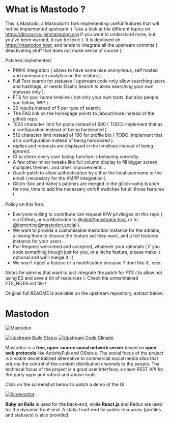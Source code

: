 What is Mastodo ?
===================================

This is Mastodo, a Mastodon's fork implementing useful features that will not be implemented upstream. ( Take a look at the different topics on https://discourse.joinmastodon.org if you want to
understand more, but you've been warned, it can be toxic ).
It is deployed on https://mastodon.host, and tends to integrate all the upstream commits ( deactivating stuff that does not make sense of course ).

Patches implemented:
- PIWIK integration ( allows to have some nice anonymous, self hosted and opensource analytics on the visitors ).
- Full Text search for statuses ( upstream code only allow searching users and hashtags, or needs Elastic Search to allow searching your own statuses only ).
- FTS for your home timeline ( not only your own toots, but also people you follow, WIP ).
- 20 results instead of 5 per type of search.
- The FAQ link on the homepage points to /about/more instead of the github repo.
- 1024 character limit for posts instead of 500 ( TODO: implement that as a configuration instead of being hardcoded ).
- 512 character limit instead of 160 for profile bio ( TODO: implement that as a configuration instead of being hardcoded ).
- replies and reboosts are displayed in the timelines instead of being ignored.
- CI to check every user facing function is behaving correctly.
- A few other minor tweaks like full column display to fill bigger screen, multiples themes, and other improvements...
- Oauth patch to allow authentication by either the local username or the email ( necessary for the XMPP integration ).
- Glitch-Soc and Vahnj's patches are merged in the glitch-vahnj branch for now, time to add the necessary on/off switches for all those features !

Policy on this fork:
- Everyone willing to contribute can request R/W privileges on this repo ( via GitHub, or via Mastodon to [@gled@mastodon.host](https://mastodon.host/@gled) or to [@kemonine@mastodon.social](https://mastodon.social/@kemonine) ).
- We want to provide a customisable mastodon instance for the admins, allowing them to choose the feature set they want, and a full featured instance for your users. 
- Pull Request welcomed and accepted, whatever your rationale ( if you code something though just for you, or a niche feature, please make it optional and we'll merge it ! )
- We won't reject a feature or a modification because 'I dont like it', ever.

Notes for admins that want to just integrate the patch for FTS ( to allow not using ES and save a bit of resources ): Check the unmaintained FTS_NOES.md file !

Original full README is available on the upstream repository, extract below:

Mastodon
=======
![Mastodon](https://i.imgur.com/NhZc40l.png)

[![Upstream Build Status](http://img.shields.io/travis/tootsuite/mastodon.svg)][Upstream travis]
[![Upstream Code Climate](https://img.shields.io/codeclimate/github/tootsuite/mastodon.svg)][Upstream code_climate]

[Upstream travis]: https://travis-ci.org/tootsuite/mastodon
[Upstream code_climate]: https://codeclimate.com/github/tootsuite/mastodon
Mastodon is a **free, open-source social network server** based on **open web protocols** like ActivityPub and OStatus. The social focus of the project is a viable decentralized alternative to commercial social media silos that returns the control of the content distribution channels to the people. The technical focus of the project is a good user interface, a clean REST API for 3rd party apps and robust anti-abuse tools.

Click on the screenshot below to watch a demo of the UI:

[![Screenshot](https://i.imgur.com/pG3Nnz3.jpg)][youtube_demo]

[youtube_demo]: https://www.youtube.com/watch?v=YO1jQ8_rAMU

**Ruby on Rails** is used for the back-end, while **React.js** and Redux are used for the dynamic front-end. A static front-end for public resources (profiles and statuses) is also provided.

